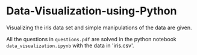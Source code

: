 # Data-Visualization-using-Python
Visualizing the iris data set and simple manipulations of the data are given.

All the questions in `questions.pdf` are solved in the python notebook `data_visualization.ipynb` with the data in 'iris.csv'.
